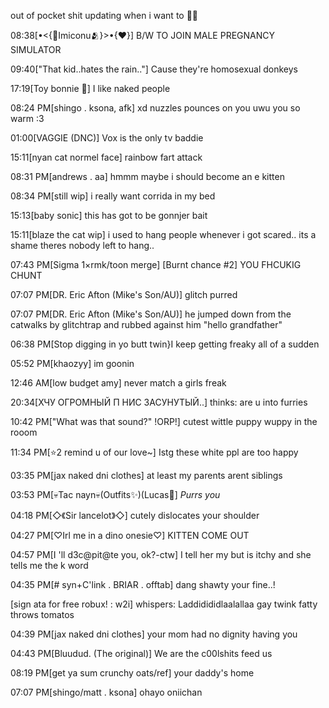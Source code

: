 out of pocket shit updating when i want to 🤗🤗


08:38[•<{🌹Imiconu🫂}>•{❤}] B/W TO JOIN MALE PREGNANCY SIMULATOR

09:40["That kid..hates the rain.."] Cause they're homosexual donkeys

17:19[Toy bonnie 👑] I like naked people

08:24 PM[shingo . ksona, afk] xd nuzzles pounces on you uwu you so warm :3

01:00[VAGGIE (DNC)] Vox is the only tv baddie

15:11[nyan cat normel face] rainbow fart attack

08:31 PM[andrews . aa] hmmm maybe i should become an e kitten

08:34 PM[still wip] i really want corrida in my bed

15:13[baby sonic] this has got to be gonnjer bait 

15:11[blaze the cat wip] i used to hang people whenever i got scared.. its a shame theres nobody left to hang..

07:43 PM[Sigma 1×rmk/toon merge] [Burnt chance #2] YOU FHCUKIG CHUNT

07:07 PM[DR. Eric Afton (Mike's Son/AU)] glitch purred

07:07 PM[DR. Eric Afton (Mike's Son/AU)] he jumped down from the catwalks by glitchtrap and rubbed against him "hello grandfather"

06:38 PM[Stop digging in yo butt twin}I keep getting freaky all of a sudden

05:52 PM[khaozyy] im goonin

12:46 AM[low budget amy] never match a girls freak

20:34[ХЧУ ОГРОМНЫЙ П НИС ЗАСУНУТЫЙ..] thinks: are u into furries

10:42 PM["What was that sound?" !ORP!] cutest wittle puppy wuppy in the rooom

11:34 PM[⭐2 remind u of our love~] Istg these white ppl are too happy

03:35 PM[jax naked dni clothes] at least my parents arent siblings

03:53 PM[💀Tac nayn💀(Outfits✨)(Lucas💖] *Purrs you*

04:18 PM[◇《Sir lancelot》◇] cutely dislocates your shoulder

04:27 PM[♡Irl me in a dino onesie♡] KITTEN COME OUT

04:57 PM[I 'll d3c@pit@te you, ok?-ctw] I tell her my but is itchy and she tells me the k word

04:35 PM[# syn+C'link . BRIAR . offtab] dang shawty your fine..!

 [sign ata for free robux! : w2i] whispers: Laddidididlaalallaa gay twink fatty throws tomatos

04:39 PM[jax naked dni clothes] your mom had no dignity having you

04:43 PM[Bluudud. (The original)] We are the c00lshits feed us

08:19 PM[get ya sum crunchy oats/ref] your daddy's home

07:07 PM[shingo/matt . ksona] ohayo oniichan
